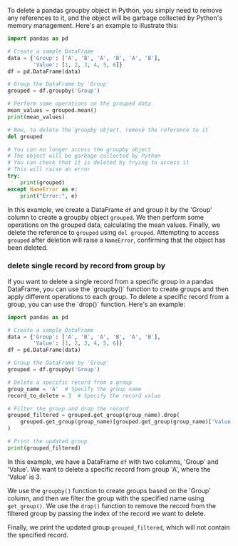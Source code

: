 To delete a pandas groupby object in Python, you simply need to remove any references to it, and the object will be garbage collected by Python's memory management. Here's an example to illustrate this:

```python
import pandas as pd

# Create a sample DataFrame
data = {'Group': ['A', 'B', 'A', 'B', 'A', 'B'],
        'Value': [1, 2, 3, 4, 5, 6]}
df = pd.DataFrame(data)

# Group the DataFrame by 'Group'
grouped = df.groupby('Group')

# Perform some operations on the grouped data
mean_values = grouped.mean()
print(mean_values)

# Now, to delete the groupby object, remove the reference to it
del grouped

# You can no longer access the groupby object
# The object will be garbage collected by Python
# You can check that it is deleted by trying to access it
# This will raise an error
try:
    print(grouped)
except NameError as e:
    print("Error:", e)
```

In this example, we create a DataFrame `df` and group it by the 'Group' column to create a groupby object `grouped`. We then perform some operations on the grouped data, calculating the mean values. Finally, we delete the reference to `grouped` using `del grouped`. Attempting to access `grouped` after deletion will raise a `NameError`, confirming that the object has been deleted.

<h3> delete single record by record from group by</h3>
If you want to delete a single record from a specific group in a pandas DataFrame, you can use the `groupby()` function to create groups and then apply different operations to each group. To delete a specific record from a group, you can use the `drop()` function. Here's an example:

```python
import pandas as pd

# Create a sample DataFrame
data = {'Group': ['A', 'B', 'A', 'B', 'A', 'B'],
        'Value': [1, 2, 3, 4, 5, 6]}
df = pd.DataFrame(data)

# Group the DataFrame by 'Group'
grouped = df.groupby('Group')

# Delete a specific record from a group
group_name = 'A'  # Specify the group name
record_to_delete = 3  # Specify the record value

# Filter the group and drop the record
grouped_filtered = grouped.get_group(group_name).drop(
    grouped.get_group(group_name)[grouped.get_group(group_name)['Value'] == record_to_delete].index
)

# Print the updated group
print(grouped_filtered)
```

In this example, we have a DataFrame `df` with two columns, 'Group' and 'Value'. We want to delete a specific record from group 'A', where the 'Value' is 3. 

We use the `groupby()` function to create groups based on the 'Group' column, and then we filter the group with the specified name using `get_group()`. We use the `drop()` function to remove the record from the filtered group by passing the index of the record we want to delete.

Finally, we print the updated group `grouped_filtered`, which will not contain the specified record.
